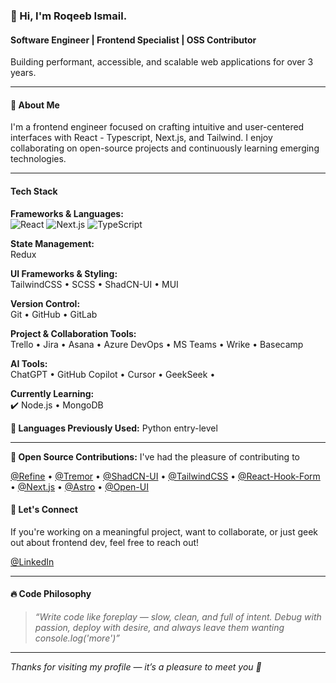 ### 👋 Hi, I'm Roqeeb Ismail.

#### Software Engineer | Frontend Specialist | OSS Contributor  
Building performant, accessible, and scalable web applications for over 3 years.

---

#### 🧩 About Me

I'm a frontend engineer focused on crafting intuitive and user-centered interfaces with React - Typescript, Next.js, and Tailwind. I enjoy collaborating on open-source projects and continuously learning emerging technologies.

---

#### Tech Stack 

**Frameworks & Languages:**  
![React](https://img.shields.io/badge/React-20232A?style=flat&logo=react) ![Next.js](https://img.shields.io/badge/Next.js-000000?style=flat&logo=nextdotjs) ![TypeScript](https://img.shields.io/badge/TypeScript-3178C6?style=flat&logo=typescript)

**State Management:**  
Redux 

**UI Frameworks & Styling:**  
TailwindCSS • SCSS • ShadCN-UI • MUI

**Version Control:**  
Git • GitHub • GitLab

**Project & Collaboration Tools:**  
Trello • Jira • Asana • Azure DevOps • MS Teams • Wrike • Basecamp

**AI Tools:**  
ChatGPT • GitHub Copilot • Cursor • GeekSeek • 

**Currently Learning:**  
✔️ Node.js • MongoDB 

**💼 Languages Previously Used:** Python entry-level 

---




**🌱 Open Source Contributions:** 
I've had the pleasure of contributing to

[@Refine](https://github.com/refinedev/refine)  •  [@Tremor](https://github.com/tremorlabs/tremor)   •  [@ShadCN-UI](https://github.com/shadcn-ui/ui)   •  [@TailwindCSS](https://github.com/tailwindlabs/tailwindcss)  •  [@React-Hook-Form](https://github.com/react-hook-form/react-hook-form) • [@Next.js](https://github.com/vercel/next.js)   •  [@Astro](https://github.com/withastro/astro)  •  [@Open-UI](https://github.com/WICG/open-ui)  


#### 💬 Let's Connect

If you're working on a meaningful project, want to collaborate, or just geek out about frontend dev, feel free to reach out!

[@LinkedIn](https://linkedln.com/in/roqeebismail)

---

#### 🔥 Code Philosophy

> *“Write code like foreplay — slow, clean, and full of intent. Debug with passion, deploy with desire, and always leave them wanting console.log('more')”*

---

_Thanks for visiting my profile — it’s a pleasure to meet you 🤝_
